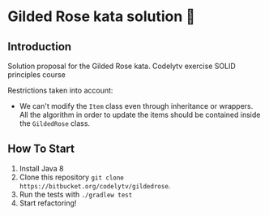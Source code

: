 # Gilded Rose kata solution 🌹

## Introduction

Solution proposal for the Gilded Rose kata. 
Codelytv exercise SOLID principles course

Restrictions taken into account:
* We can't modify the `Item` class even through inheritance or wrappers. All the algorithm in order to update the items should be contained inside the `GildedRose` class.  

## How To Start

1. Install Java 8
2. Clone this repository `git clone https://bitbucket.org/codelytv/gildedrose`.
3. Run the tests with `./gradlew test`
4. Start refactoring!
